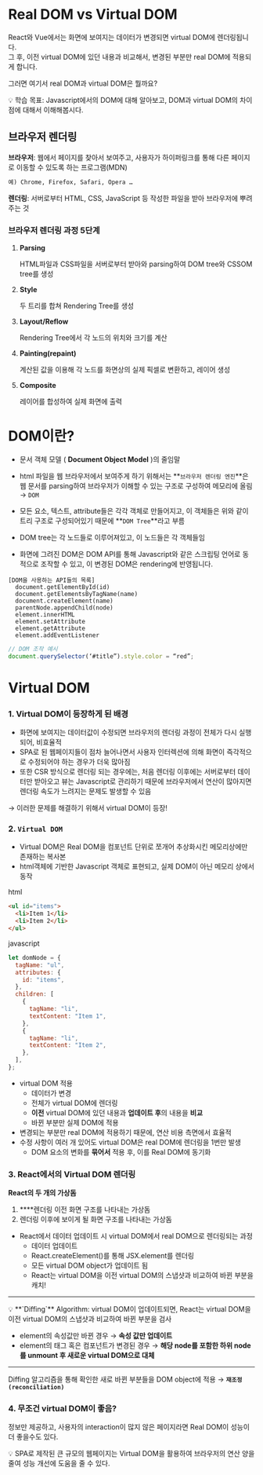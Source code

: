 # Real DOM vs Virtual DOM

React와 Vue에서는 화면에 보여지는 데이터가 변경되면 virtual DOM에 렌더링됩니다.  
그 후, 이전 virtual DOM에 있던 내용과 비교해서, 변경된 부분만 real DOM에 적용되게 합니다.

그러면 여기서 real DOM과 virtual DOM은 뭘까요?

<aside>
💡 학습 목표: Javascript에서의 DOM에 대해 알아보고, DOM과 virtual DOM의 차이점에 대해서 이해해봅시다.

</aside>

## 브라우저 렌더링

**브라우저**: 웹에서 페이지를 찾아서 보여주고, 사용자가 하이퍼링크를 통해 다른 페이지로 이동할 수 있도록 하는 프로그램(MDN)

```markdown
예) Chrome, Firefox, Safari, Opera …
```

**렌더링**: 서버로부터 HTML, CSS, JavaScript 등 작성한 파일을 받아 브라우저에 뿌려주는 것

### **브라우저 렌더링 과정 5단계**

1. **Parsing**

   HTML파일과 CSS파일을 서버로부터 받아와 parsing하여 DOM tree와 CSSOM tree를 생성

2. **Style**

   두 트리를 합쳐 Rendering Tree를 생성

3. **Layout/Reflow**

   Rendering Tree에서 각 노드의 위치와 크기를 계산

4. **Painting(repaint)**

   계산된 값을 이용해 각 노드를 화면상의 실제 픽셀로 변환하고, 레이어 생성

5. **Composite**

   레이어를 합성하여 실제 화면에 출력

# DOM이란?

- 문서 객체 모델 ( **Document Object Model** )의 줄임말

- html 파일을 웹 브라우저에서 보여주게 하기 위해서는 **`브라우저 렌더링 엔진`**은 웹 문서를 parsing하여 브라우저가 이해할 수 있는 구조로 구성하여 메모리에 올림 → `DOM`
- 모든 요소, 텍스트, attribute들은 각각 객체로 만들어지고, 이 객체들은 위와 같이 트리 구조로 구성되어있기 때문에 **`DOM Tree`**라고 부름
- DOM tree는 각 노드들로 이루어져있고, 이 노드들은 각 객체들임
- 화면에 그려진 DOM은 DOM API를 통해 Javascript와 같은 스크립팅 언어로 동적으로 조작할 수 있고, 이 변경된 DOM은 rendering에 반영됩니다.

```
[DOM을 사용하는 API들의 목록]
  document.getElementById(id)
  document.getElementsByTagName(name)
  document.createElement(name)
  parentNode.appendChild(node)
  element.innerHTML
  element.setAttribute
  element.getAttribute
  element.addEventListener
```

```jsx
// DOM 조작 예시
document.querySelector(‘#title”).style.color = “red”;
```

# Virtual DOM

### 1. Virtual DOM이 등장하게 된 배경

- 화면에 보여지는 데이터값이 수정되면 브라우저의 렌더링 과정이 전체가 다시 실행되어, 비효율적
- SPA로 된 웹페이지들이 점차 늘어나면서 사용자 인터렉션에 의해 화면이 즉각적으로 수정되어야 하는 경우가 더욱 많아짐
- 또한 CSR 방식으로 렌더링 되는 경우에는, 처음 렌더링 이후에는 서버로부터 데이터만 받아오고 뷰는 Javascript로 관리하기 때문에 브라우저에서 연산이 많아지면 렌더링 속도가 느려지는 문제도 발생할 수 있음

→ 이러한 문제를 해결하기 위해서 virtual DOM이 등장!

### 2. `Virtual DOM`

- Virtual DOM은 Real DOM을 컴포넌트 단위로 쪼개어 추상화시킨 메모리상에만 존재하는 복사본
- html객체에 기반한 Javascript 객체로 표현되고, 실제 DOM이 아닌 메모리 상에서 동작

html

```html
<ul id="items">
  <li>Item 1</li>
  <li>Item 2</li>
</ul>
```

javascript

```jsx
let domNode = {
  tagName: "ul",
  attributes: {
    id: "items",
  },
  children: [
    {
      tagName: "li",
      textContent: "Item 1",
    },
    {
      tagName: "li",
      textContent: "Item 2",
    },
  ],
};
```

- virtual DOM 적용
  - 데이터가 변경
  - 전체가 virtual DOM에 렌더링
  - **이전** virtual DOM에 있던 내용과 **업데이트 후**의 내용을 **비교**
  - 바뀐 부분만 실제 DOM에 적용
- 변경되는 부분만 real DOM에 적용하기 때문에, 연산 비용 측면에서 효율적
- 수정 사항이 여러 개 있어도 virtual DOM은 real DOM에 렌더링을 1번만 발생
  - DOM 요소의 변화를 **묶어서** 적용 후, 이를 Real DOM에 동기화

### 3. React에서의 Virtual DOM 렌더링

**React의 두 개의 가상돔**

1. \*\*\*\*렌더링 이전 화면 구조를 나타내는 가상돔
2. 렌더링 이후에 보이게 될 화면 구조를 나타내는 가상돔

- React에서 데이터 업데이트 시 virtual DOM에서 real DOM으로 렌더링되는 과정
  - 데이터 업데이트
  - React.createElement()를 통해 JSX.element를 렌더링
  - 모든 virtual DOM object가 업데이트 됨
  - React는 virtual DOM을 이전 virtual DOM의 스냅샷과 비교하여 바뀐 부분을 캐치!

---

<aside>
💡 **`Diffing`** Algorithm: virtual DOM이 업데이트되면, React는 virtual DOM을 이전 virtual DOM의 스냅샷과 비교하여 바뀐 부분을 검사

</aside>

- element의 속성값만 바뀐 경우 → **속성 값만 업데이트**
- element의 태그 혹은 컴포넌트가 변경된 경우 → **해당 node를 포함한 하위 node를 unmount 후 새로운 virtual DOM으로 대체**

---

Diffing 알고리즘을 통해 확인한 새로 바뀐 부분들을 DOM object에 적용 → **`재조정(reconciliation)`**

### 4. 무조건 virtual DOM이 좋음?

정보만 제공하고, 사용자의 interaction이 많지 않은 페이지라면 Real DOM이 성능이 더 좋을수도 있다.

<aside>
💡 SPA로 제작된 큰 규모의 웹페이지는 Virtual DOM을 활용하여 브라우저의 연산 양을 줄여 성능 개선에 도움을 줄 수 있다.

</aside>
